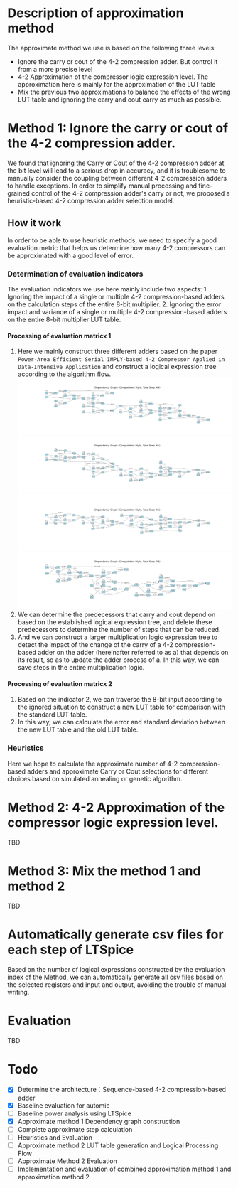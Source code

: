 # Description of approximation method
The approximate method we use is based on the following three levels:
- Ignore the carry or cout of the 4-2 compression adder. But control it from a more precise level
- 4-2 Approximation of the compressor logic expression level. The approximation here is mainly for the approximation of the LUT table
- Mix the previous two approximations to balance the effects of the wrong LUT table and ignoring the carry and cout carry as much as possible.
# Method 1: Ignore the carry or cout of the 4-2 compression adder. 
We found that ignoring the Carry or Cout of the 4-2 compression adder at the bit level will lead to a serious drop in accuracy, and it is troublesome to manually consider the coupling between different 4-2 compression adders to handle exceptions. In order to simplify manual processing and fine-grained control of the 4-2 compression adder's carry or not, we proposed a heuristic-based 4-2 compression adder selection model.
## How it work
In order to be able to use heuristic methods, we need to specify a good evaluation metric that helps us determine how many 4-2 compressors can be approximated with a good level of error.
### Determination of evaluation indicators
The evaluation indicators we use here mainly include two aspects: 1. Ignoring the impact of a single or multiple 4-2 compression-based adders on the calculation steps of the entire 8-bit multiplier. 2. Ignoring the error impact and variance of a single or multiple 4-2 compression-based adders on the entire 8-bit multiplier LUT table.
####  Processing of evaluation matricx 1
1. Here we mainly construct three different adders based on the paper `Power-Area Efficient Serial IMPLY-based 4-2 Compressor Applied in Data-Intensive Application` and construct a logical expression tree according to the algorithm flow.
![4-2 compressor based adder](./pic/42denpendency_graph.png)
![4-2 compressor based adder drop Carry](./pic/42denpendency_graph_drop_Carry.png)
![4-2 compressor based adder drop Cout](./pic/42denpendency_graph_drop_Cout.png)
![4-2 compressor based adder drop Sum](./pic/42denpendency_graph_drop_Sum.png)
3. We can determine the predecessors that carry and cout depend on based on the established logical expression tree, and delete these predecessors to determine the number of steps that can be reduced.
4. And we can construct a larger multiplication logic expression tree to detect the impact of the change of the carry of a 4-2 compression-based adder on the adder (hereinafter referred to as a) that depends on its result, so as to update the adder process of a. In this way, we can save steps in the entire multiplication logic.
#### Processing of evaluation matricx 2
1. Based on the indicator 2, we can traverse the 8-bit input according to the ignored situation to construct a new LUT table for comparison with the standard LUT table.
2. In this way, we can calculate the error and standard deviation between the new LUT table and the old LUT table.
### Heuristics
Here we hope to calculate the approximate number of 4-2 compression-based adders and approximate Carry or Cout selections for different choices based on simulated annealing or genetic algorithm.

# Method 2: 4-2 Approximation of the compressor logic expression level.
TBD
# Method 3: Mix the method 1 and method 2
TBD

# Automatically generate csv files for each step of LTSpice
Based on the number of logical expressions constructed by the evaluation index of the Method, we can automatically generate all csv files based on the selected registers and input and output, avoiding the trouble of manual writing.

# Evaluation
TBD

# Todo
- [x] Determine the architecture：Sequence-based 4-2 compression-based adder
- [x] Baseline evaluation for automic
- [ ] Baseline power analysis using LTSpice
- [x] Approximate method 1 Dependency graph construction
- [ ] Complete approximate step calculation
- [ ] Heuristics and Evaluation
- [ ] Approximate method 2 LUT table generation and Logical Processing Flow
- [ ] Approximate Method 2 Evaluation
- [ ] Implementation and evaluation of combined approximation method 1 and approximation method 2
